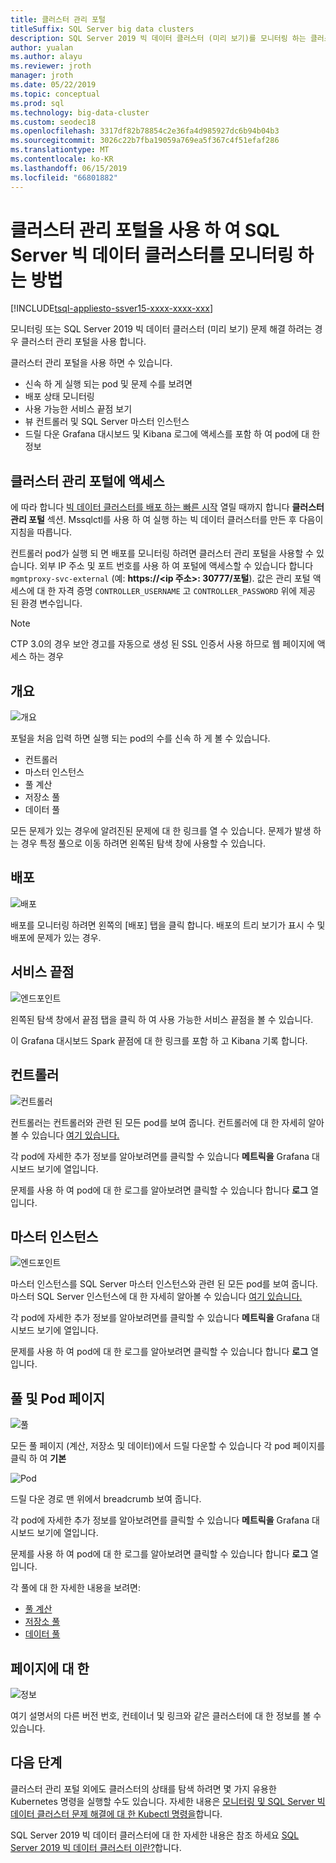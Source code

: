 ```yaml
---
title: 클러스터 관리 포털
titleSuffix: SQL Server big data clusters
description: SQL Server 2019 빅 데이터 클러스터 (미리 보기)를 모니터링 하는 클러스터 관리 포털을 사용 하는 방법에 알아봅니다.
author: yualan
ms.author: alayu
ms.reviewer: jroth
manager: jroth
ms.date: 05/22/2019
ms.topic: conceptual
ms.prod: sql
ms.technology: big-data-cluster
ms.custom: seodec18
ms.openlocfilehash: 3317df82b78854c2e36fa4d985927dc6b94b04b3
ms.sourcegitcommit: 3026c22b7fba19059a769ea5f367c4f51efaf286
ms.translationtype: MT
ms.contentlocale: ko-KR
ms.lasthandoff: 06/15/2019
ms.locfileid: "66801882"
---
```

# <a name="how-to-use-the-cluster-administration-portal-to-monitor-a-sql-server-big-data-cluster"></a>클러스터 관리 포털을 사용 하 여 SQL Server 빅 데이터 클러스터를 모니터링 하는 방법

[!INCLUDE[tsql-appliesto-ssver15-xxxx-xxxx-xxx](../includes/tsql-appliesto-ssver15-xxxx-xxxx-xxx.md)]

모니터링 또는 SQL Server 2019 빅 데이터 클러스터 (미리 보기) 문제 해결 하려는 경우 클러스터 관리 포털을 사용 합니다.

클러스터 관리 포털을 사용 하면 수 있습니다.
- 신속 하 게 실행 되는 pod 및 문제 수를 보려면
- 배포 상태 모니터링
- 사용 가능한 서비스 끝점 보기
- 뷰 컨트롤러 및 SQL Server 마스터 인스턴스
- 드릴 다운 Grafana 대시보드 및 Kibana 로그에 액세스를 포함 하 여 pod에 대 한 정보

## <a name="access-the-cluster-administration-portal"></a>클러스터 관리 포털에 액세스

에 따라 합니다 [빅 데이터 클러스터를 배포 하는 빠른 시작](quickstart-big-data-cluster-deploy.md) 열릴 때까지 합니다 **클러스터 관리 포털** 섹션. Mssqlctl를 사용 하 여 실행 하는 빅 데이터 클러스터를 만든 후 다음이 지침을 따릅니다.

컨트롤러 pod가 실행 되 면 배포를 모니터링 하려면 클러스터 관리 포털을 사용할 수 있습니다. 외부 IP 주소 및 포트 번호를 사용 하 여 포털에 액세스할 수 있습니다 합니다 `mgmtproxy-svc-external` (예: **https://\<ip 주소\>: 30777/포털**). 값은 관리 포털 액세스에 대 한 자격 증명 `CONTROLLER_USERNAME` 고 `CONTROLLER_PASSWORD` 위에 제공 된 환경 변수입니다.

> [!NOTE]
> CTP 3.0의 경우 보안 경고를 자동으로 생성 된 SSL 인증서 사용 하므로 웹 페이지에 액세스 하는 경우

## <a name="overview"></a>개요

![개요](./media/cluster-admin-portal/portal-overview.png)

포털을 처음 입력 하면 실행 되는 pod의 수를 신속 하 게 볼 수 있습니다.
- 컨트롤러
- 마스터 인스턴스
- 풀 계산
- 저장소 풀
- 데이터 풀

모든 문제가 있는 경우에 알려진된 문제에 대 한 링크를 열 수 있습니다. 문제가 발생 하는 경우 특정 풀으로 이동 하려면 왼쪽된 탐색 창에 사용할 수 있습니다.

## <a name="deployment"></a>배포

![배포](./media/cluster-admin-portal/portal-deployment.png)

배포를 모니터링 하려면 왼쪽의 [배포] 탭을 클릭 합니다. 배포의 트리 보기가 표시 수 및 배포에 문제가 있는 경우.

## <a name="service-endpoints"></a>서비스 끝점

![엔드포인트](./media/cluster-admin-portal/portal-endpoints.png)

왼쪽된 탐색 창에서 끝점 탭을 클릭 하 여 사용 가능한 서비스 끝점을 볼 수 있습니다.

이 Grafana 대시보드 Spark 끝점에 대 한 링크를 포함 하 고 Kibana 기록 합니다.

## <a name="controller"></a>컨트롤러

![컨트롤러](./media/cluster-admin-portal/portal-controller.png)

컨트롤러는 컨트롤러와 관련 된 모든 pod를 보여 줍니다. 컨트롤러에 대 한 자세히 알아볼 수 있습니다 [여기 있습니다.](concept-controller.md)

각 pod에 자세한 추가 정보를 알아보려면를 클릭할 수 있습니다 **메트릭을** Grafana 대시보드 보기에 열입니다.

문제를 사용 하 여 pod에 대 한 로그를 알아보려면 클릭할 수 있습니다 합니다 **로그** 열입니다.

## <a name="master-instance"></a>마스터 인스턴스

![엔드포인트](./media/cluster-admin-portal/portal-master.png)

마스터 인스턴스를 SQL Server 마스터 인스턴스와 관련 된 모든 pod를 보여 줍니다. 마스터 SQL Server 인스턴스에 대 한 자세히 알아볼 수 있습니다 [여기 있습니다.](concept-master-instance.md)

각 pod에 자세한 추가 정보를 알아보려면를 클릭할 수 있습니다 **메트릭을** Grafana 대시보드 보기에 열입니다.

문제를 사용 하 여 pod에 대 한 로그를 알아보려면 클릭할 수 있습니다 합니다 **로그** 열입니다.

## <a name="pool-and-pod-pages"></a>풀 및 Pod 페이지

![풀](./media/cluster-admin-portal/portal-data-pool.png)

모든 풀 페이지 (계산, 저장소 및 데이터)에서 드릴 다운할 수 있습니다 각 pod 페이지를 클릭 하 여 **기본**

![Pod](./media/cluster-admin-portal/portal-data-default-pool.png)

드릴 다운 경로 맨 위에서 breadcrumb 보여 줍니다.

각 pod에 자세한 추가 정보를 알아보려면를 클릭할 수 있습니다 **메트릭을** Grafana 대시보드 보기에 열입니다.

문제를 사용 하 여 pod에 대 한 로그를 알아보려면 클릭할 수 있습니다 합니다 **로그** 열입니다.

각 풀에 대 한 자세한 내용을 보려면:
- [풀 계산](concept-compute-pool.md)
- [저장소 풀](concept-storage-pool.md)
- [데이터 풀](concept-data-pool.md)

## <a name="about-page"></a>페이지에 대 한

![정보](./media/cluster-admin-portal/portal-about.png)

여기 설명서의 다른 버전 번호, 컨테이너 및 링크와 같은 클러스터에 대 한 정보를 볼 수 있습니다.

## <a name="next-steps"></a>다음 단계

클러스터 관리 포털 외에도 클러스터의 상태를 탐색 하려면 몇 가지 유용한 Kubernetes 명령을 실행할 수도 있습니다. 자세한 내용은 [모니터링 및 SQL Server 빅 데이터 클러스터 문제 해결에 대 한 Kubectl 명령을](cluster-troubleshooting-commands.md)합니다.

SQL Server 2019 빅 데이터 클러스터에 대 한 자세한 내용은 참조 하세요 [SQL Server 2019 빅 데이터 클러스터 이란?](big-data-cluster-overview.md)합니다.
